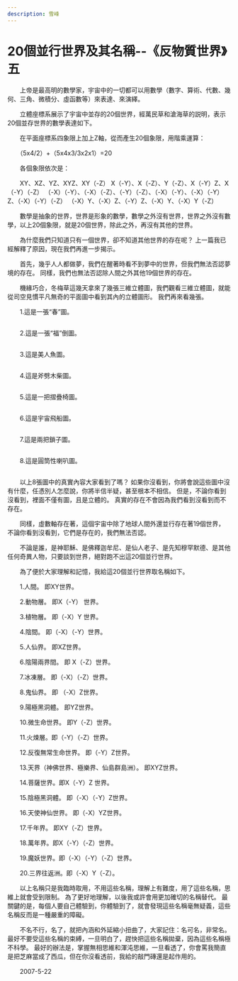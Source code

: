 ```yaml
---
description: 雪峰
---
```


# 20個並行世界及其名稱--《反物質世界》五

　　上帝是最高明的數學家，宇宙中的一切都可以用數學（數字、算術、代數、幾何、三角、微積分、虛函數等）來表達、來演繹。

　　立體座標系展示了宇宙中並存的20個世界，經萬民草和滄海草的説明，表示20個並存世界的數學表達如下。

　　在平面座標系四象限上加上Z軸，從而產生20個象限，用階乘運算：

　　（5x4/2）+（5x4x3/3x2x1）=20

　　各個象限依次是：

　　XY、XZ、YZ、XYZ、XY（-Z） X（-Y）、X（-Z）、Y（-Z）、X（-Y）Z、X（-Y）（-Z） （-X）（-Y）、（-X）（-Z）、（-Y）（-Z）、（-X）（-Y）、（-X）（-Y）Z、（-X）（-Y）（-Z） （-X）Y、（-X）Z、（-Y）Z、（-X）Y、（-X）Y（-Z）

　　數學是抽象的世界，世界是形象的數學，數學之外沒有世界，世界之外沒有數學，以上20個象限，就是20個世界，除此之外，再沒有其他的世界。

　　為什麼我們只知道只有一個世界，卻不知道其他世界的存在呢？ 上一篇我已經解釋了原因，現在我們再進一步揭示。

　　首先，幾乎人人都做夢，我們在醒著時看不到夢中的世界，但我們無法否認夢境的存在。 同樣，我們也無法否認除人間之外其他19個世界的存在。

　　機緣巧合，冬梅草這幾天拿來了幾張三維立體圖，我們觀看三維立體圖，就能從司空見慣平凡無奇的平面圖中看到其內的立體圖形。 我們再來看幾張。



　　1.這是一張“春”圖。

&#x20;

<figure><img src=".gitbook/assets/0912261315387f23908ba0c445.jpg" alt=""><figcaption></figcaption></figure>

　　2.這是一張“福”倒圖。

&#x20;

<figure><img src=".gitbook/assets/091226131530e3b602d8bd1783.jpg" alt=""><figcaption></figcaption></figure>

　　3.這是美人魚圖。

&#x20;

<figure><img src=".gitbook/assets/0912261315d5c6dd4245248bac.jpg" alt=""><figcaption></figcaption></figure>

　　4.這是斧劈木柴圖。

&#x20;

<figure><img src=".gitbook/assets/091226131549b21e61f17749fd.jpg" alt=""><figcaption></figcaption></figure>

　　5.這是一把摺疊椅圖。

&#x20;

<figure><img src=".gitbook/assets/0912261315e295f0fe61071a92.jpg" alt=""><figcaption></figcaption></figure>

　　6.這是宇宙飛船圖。

&#x20;

<figure><img src=".gitbook/assets/09122613164f9c2014c8b1d77e.jpg" alt=""><figcaption></figcaption></figure>

　　7.這是兩把鎖子圖。

&#x20;

<figure><img src=".gitbook/assets/0912261316fd0caeac20f00004.jpg" alt=""><figcaption></figcaption></figure>

　　8.這是圓筒性喇叭圖。

&#x20;

<figure><img src=".gitbook/assets/09122613161a8e1862a580cb1a.jpg" alt=""><figcaption></figcaption></figure>

　　以上8張圖中的真實內容大家看到了嗎？ 如果你沒看到，你將會說這些圖中沒有什麼，任憑別人怎麼說，你將半信半疑，甚至根本不相信。 但是，不論你看到沒看到，裡面不僅有圖，且是立體的。 真實的存在不會因為我們看到沒看到而不存在。

　　同樣，虛數軸存在著，這個宇宙中除了地球人間外還並行存在著19個世界，不論你看到沒看到，它們是存在的，我們無法否認。

　　不論是誰，是神耶穌、是佛釋迦牟尼、是仙人老子、是先知穆罕默德、是其他任何奇異人物，只要談到世界，絕對跑不出這20個並行世界。

　　為了便於大家理解和記憶，我給這20個並行世界取名稱如下。

　　1.人間。 即XY世界。

　　2.動物層。 即X（-Y） 世界。

　　3.植物層。 即（-X）Y 世界。

　　4.陰間。 即（-X）（-Y）世界。

　　5.人仙界。 即XZ世界。

　　6.陰陽兩界間。 即 X（-Z）世界。

　　7.冰凍層。 即（-X）（-Z）世界。

　　8.鬼仙界。 即 （-X）Z世界。

　　9.陽極黑洞體。 即YZ世界。

　　10.微生命世界。 即Y（-Z）世界。

　　11.火煉層。即（-Y）（-Z）世界。

　　12.反復無常生命世界。 即（-Y）Z世界。

　　13.天界（神佛世界、極樂界、仙島群島洲）。 即XYZ世界。

　　14.菩薩世界。即X（-Y）Z 世界。

　　15.陰極黑洞體。 即（-X）（-Y）Z世界。

　　16.天使神仙世界。 即（-X）YZ世界。

　　17.千年界。 即XY（-Z）世界。

　　18.萬年界。即X（-Y）（-Z）世界。

　　19.魔妖世界。即（-X）（-Y）（-Z）世界。

　　20.三界往返洲。即（-X）Y（-Z）。

　　以上名稱只是我臨時取用，不用這些名稱，理解上有難度，用了這些名稱，思維上就會受到限制。 為了更好地理解，以後我或許會用更加確切的名稱替代。 最關鍵的是，每個人要自己體驗到，你體驗到了，就會發現這些名稱毫無疑義，這些名稱反而是一種嚴重的障礙。

　　不名不行，名了，就把內涵和外延縮小扭曲了，大家記住：名可名，非常名。 最好不要受這些名稱的束縛，一旦明白了，趕快把這些名稱拋棄，因為這些名稱極不科學。 最好的辦法是，掌握無相思維和渾沌思維，一旦看透了，你會罵我簡直是把芝麻當成了西瓜，但在你沒看透前，我給的敲門磚還是起作用的。

　　2007-5-22

